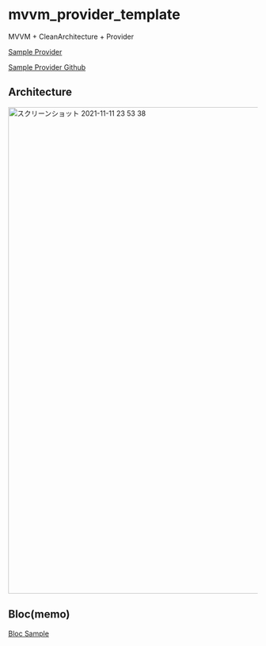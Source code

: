 # mvvm_provider_template

 MVVM + CleanArchitecture + Provider
 
 [Sample Provider](https://flutter.dev/docs/development/data-and-backend/state-mgmt/simple)
 
 [Sample Provider Github](https://github.com/flutter/samples/tree/master/provider_shopper/lib)

## Architecture

<img width="982" alt="スクリーンショット 2021-11-11 23 53 38" src="https://user-images.githubusercontent.com/77915965/141318947-9b6b40d1-509d-4c10-9699-9d6126cd9194.png">

## Bloc(memo)
[Bloc Sample](https://bloclibrary.dev/#/flutterlogintutorial)
